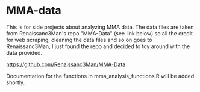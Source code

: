 # MMA-data
This is for side projects about analyzing MMA data. The data files are taken from Renaissanc3Man's repo "MMA-Data" (see link below) so all the credit for web scraping, cleaning the data files and so on goes to Renaissanc3Man, I just found the repo and decided to toy around with the data provided.

https://github.com/Renaissanc3Man/MMA-Data

Documentation for the functions in mma_analysis_functions.R will be added shortly.
